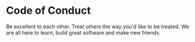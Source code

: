 # Code of Conduct

Be excellent to each other. Treat others the way you'd like to be treated. We are all here to learn, build great software and make new friends.
